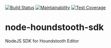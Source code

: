 [![Build Status](https://travis-ci.org/bowtie-co/node-houndstooth-sdk.svg?branch=master)](https://travis-ci.org/bowtie-co/node-houndstooth-sdk)
[![Maintainability](https://api.codeclimate.com/v1/badges/e3b3b00e62464050aa24/maintainability)](https://codeclimate.com/github/bowtie-co/node-houndstooth-sdk/maintainability)
[![Test Coverage](https://api.codeclimate.com/v1/badges/e3b3b00e62464050aa24/test_coverage)](https://codeclimate.com/github/bowtie-co/node-houndstooth-sdk/test_coverage)

# node-houndstooth-sdk
NodeJS SDK for Houndstooth Editor
